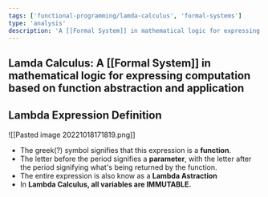 ```yaml
---
tags: ['functional-programming/lamda-calculus', 'formal-systems']
type: 'analysis'
description: 'A [[Formal System]] in mathematical logic for expressing computation based on function abstraction and application'
---
```


## Lamda Calculus: A [[Formal System]] in mathematical logic for expressing computation based on function abstraction and application

## Lambda Expression Definition
![[Pasted image 20221018171819.png]]
- The greek(?) symbol signifies that this expression is a **function**.
- The letter before the period signifies a **parameter**, with the letter after the period signifying what's being returned by the function.
- The entire expression is also know as a **Lambda Astraction**
- In **Lambda Calculus, all variables are IMMUTABLE.**